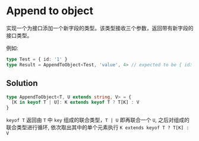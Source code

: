 # Append to object

实现一个为接口添加一个新字段的类型。该类型接收三个参数，返回带有新字段的接口类型。

例如:

```ts
type Test = { id: '1' }
type Result = AppendToObject<Test, 'value', 4> // expected to be { id: '1', value: 4 }
```

## Solution

```ts
type AppendToObject<T, U extends string, V> = {
  [K in keyof T | U]: K extends keyof T ? T[K] : V
}
```

`keyof T` 返回由 `T` 中 `key` 组成的联合类型，`T | U` 即再联合一个 `U`, 之后对组成的联合类型进行循环, 依次取出其中的单个元素执行 `K extends keyof T ? T[K] : V`
